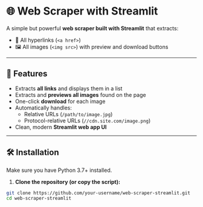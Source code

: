 # 🌐 Web Scraper with Streamlit

A simple but powerful **web scraper built with Streamlit** that extracts:

- 🔗 All hyperlinks (`<a href>`)
- 🖼️ All images (`<img src>`) with preview and download buttons

---

## 🚀 Features

- Extracts **all links** and displays them in a list
- Extracts and **previews all images** found on the page
- One-click **download** for each image
- Automatically handles:
  - Relative URLs (`/path/to/image.jpg`)
  - Protocol-relative URLs (`//cdn.site.com/image.png`)
- Clean, modern **Streamlit web app UI**

---

## 🛠️ Installation

Make sure you have Python 3.7+ installed.

1. **Clone the repository (or copy the script):**

```bash
git clone https://github.com/your-username/web-scraper-streamlit.git
cd web-scraper-streamlit
```

